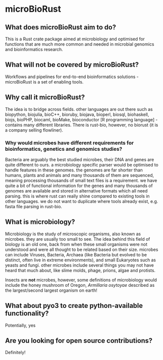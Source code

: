 # microBioRust

## What does microBioRust aim to do?
This is a Rust crate package aimed at microbiology and optimised for functions that are much more common and needed in microbial genomics and bioinformatics research.

## What will not be covered by microBioRust?
Workflows and pipelines for end-to-end bioinformatics solutions - microBioRust is a set of enabling tools.

## Why call it microBioRust?
The idea is to bridge across fields.  other languages are out there such as biopython, biojulia, bioC++, bioruby, biojava, bioperl, biosql, biohaskell, biojs, bioPHP, biocaml, bioMake, bioconductor [R programming language] - contains many different libraries.  There is rust-bio, however, no biorust (it is a company selling flowliner).

### Why would microbes have different requirements for bioinformatics, genetics and genomics studies?
Bacteria are arguably the best studied microbes, their DNA and genes are quite different to ours. a microbiology specific parser would be optimised to handle features in these genomes.  the genomes are far shorter than humans, plants and animals and many thousands of them are sequenced, meaning processing thousands of small text files is a requirement.  we have quite a bit of functional information for the genes and many thousands of genomes are available and stored in alternative formats which all need parsing.  this is where rust can really shine compared to existing tools in other languages.  we do not want to duplicate where tools already exist, e.g. fasta file parsing in rust-bio.

## What is microbiology?
Microbiology is the study of microscopic organisms, also known as microbes.  they are usually too small to see.
The idea behind this field of biology is an old one, back from when these small organisms were not understood and were all thought to be related based on their size.  microbes can include Viruses, Bacteria, Archaea (like Bacteria but evolved to be distinct, often live in extreme environments), and small Eukaryotes such as yeasts and fungi.  other microbes include several things you may not have heard that much about, like slime molds, phage, prions, algae and protists.

Insects are **not** microbes, however, some definitions of microbiology would include the honey mushroom of Oregon, *Armillaria osytoyae* described as the largest/second largest organism on earth!

## What about pyo3 to create python-available functionality?
Potentially, yes

## Are you looking for open source contributions?
Definitely!



